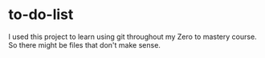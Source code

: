 # to-do-list

I used this project to learn using git throughout my Zero to mastery course. So there might be files that don't make sense.
